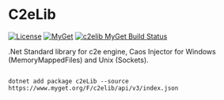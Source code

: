 # C2eLib

[![License](https://img.shields.io/badge/license-BSD--2--Clause-blue.svg)](LICENSE.md)
[![MyGet](https://img.shields.io/myget/c2elib/v/c2elib.svg)](https://www.myget.org/feed/c2elib/package/nuget/c2eLib)
[![c2elib MyGet Build Status](https://www.myget.org/BuildSource/Badge/c2elib?identifier=51d334df-90b0-43ca-b92e-887eb7af16ee)](https://www.myget.org/feed/c2elib/package/nuget/c2eLib) 

.Net Standard library for c2e engine, Caos Injector for Windows (MemoryMappedFiles) and Unix (Sockets).

```Console

dotnet add package c2eLib --source https://www.myget.org/F/c2elib/api/v3/index.json

```
